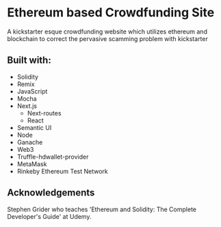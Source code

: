 # Ethereum based Crowdfunding Site
A kickstarter esque crowdfunding website which utilizes ethereum and blockchain to correct the pervasive scamming problem with kickstarter

## Built with:
* Solidity
* Remix
* JavaScript
* Mocha
* Next.js
    * Next-routes
    * React
* Semantic UI
* Node
* Ganache
* Web3
* Truffle-hdwallet-provider
* MetaMask
* Rinkeby Ethereum Test Network

## Acknowledgements
Stephen Grider who teaches 'Ethereum and Solidity: The Complete Developer's Guide' at Udemy.
